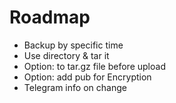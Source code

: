 # Roadmap

- Backup by specific time 
- Use directory & tar it
- Option: to tar.gz file before upload
- Option: add pub for Encryption
- Telegram info on change